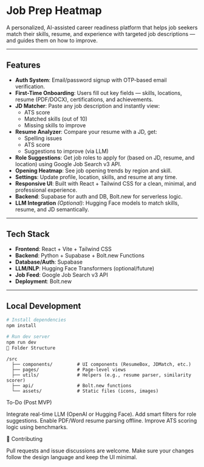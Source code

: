 
# Job Prep Heatmap

A personalized, AI-assisted career readiness platform that helps job seekers match their skills, resume, and experience with targeted job descriptions — and guides them on how to improve.

---

##  Features

- **Auth System**: Email/password signup with OTP-based email verification.
- **First-Time Onboarding**: Users fill out key fields — skills, locations, resume (PDF/DOCX), certifications, and achievements.
- **JD Matcher**: Paste any job description and instantly view:
  - ATS score
  - Matched skills (out of 10)
  - Missing skills to improve
- **Resume Analyzer**: Compare your resume with a JD, get:
  - Spelling issues
  - ATS score
  - Suggestions to improve (via LLM)
- **Role Suggestions**: Get job roles to apply for (based on JD, resume, and location) using Google Job Search v3 API.
-  **Opening Heatmap**: See job opening trends by region and skill.
-  **Settings**: Update profile, location, skills, and resume at any time.
-  **Responsive UI**: Built with React + Tailwind CSS for a clean, minimal, and professional experience.
-  **Backend**: Supabase for auth and DB, Bolt.new for serverless logic.
-  **LLM Integration** *(Optional)*: Hugging Face models to match skills, resume, and JD semantically.

---

##  Tech Stack

- **Frontend**: React + Vite + Tailwind CSS
- **Backend**: Python + Supabase + Bolt.new Functions
- **Database/Auth**: Supabase
- **LLM/NLP**: Hugging Face Transformers (optional/future)
- **Job Feed**: Google Job Search v3 API
- **Deployment**: Bolt.new

---

## Local Development

```bash
# Install dependencies
npm install

# Run dev server
npm run dev
📂 Folder Structure
```
```
/src
  ├── components/         # UI components (ResumeBox, JDMatch, etc.)
  ├── pages/              # Page-level views
  ├── utils/              # Helpers (e.g., resume parser, similarity scorer)
  ├── api/                # Bolt.new functions
  └── assets/             # Static files (icons, images)
```
To-Do (Post MVP)

Integrate real-time LLM (OpenAI or Hugging Face).
Add smart filters for role suggestions.
Enable PDF/Word resume parsing offline.
Improve ATS scoring logic using benchmarks.

🤝 Contributing

Pull requests and issue discussions are welcome. Make sure your changes follow the design language and keep the UI minimal.
